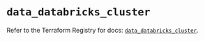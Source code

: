 # `data_databricks_cluster`

Refer to the Terraform Registry for docs: [`data_databricks_cluster`](https://registry.terraform.io/providers/databricks/databricks/1.76.0/docs/data-sources/cluster).

